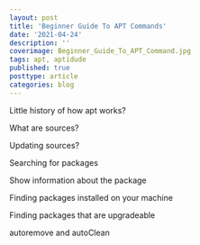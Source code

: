 ```yaml
---
layout: post
title: 'Beginner Guide To APT Commands'
date: '2021-04-24'
description: ''
coverimage: Beginner_Guide_To_APT_Command.jpg
tags: apt, aptidude
published: true
posttype: article
categories: blog
---
```

Little history of how apt works?

What are sources?

Updating sources?

Searching for packages 

Show information about the package 

Finding packages installed on your machine

Finding packages that are upgradeable 

autoremove and autoClean